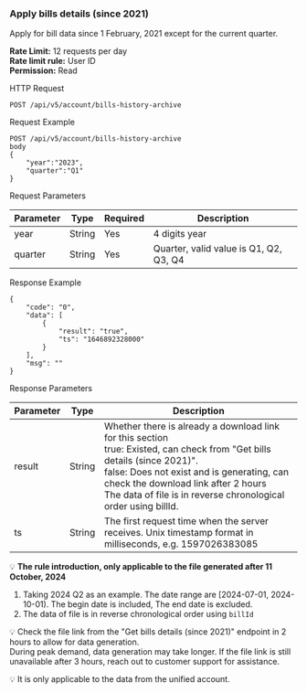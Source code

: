 ### Apply bills details (since 2021)

Apply for bill data since 1 February, 2021 except for the current quarter.

**Rate Limit:** 12 requests per day  
**Rate limit rule:** User ID  
**Permission:** Read

HTTP Request
```
POST /api/v5/account/bills-history-archive
```

Request Example

```
POST /api/v5/account/bills-history-archive
body
{
    "year":"2023",
    "quarter":"Q1"
}
```

Request Parameters

| Parameter | Type | Required | Description |
|-----------|------|----------|-------------|
| year | String | Yes | 4 digits year |
| quarter | String | Yes | Quarter, valid value is Q1, Q2, Q3, Q4 |

Response Example

```
{
    "code": "0",
    "data": [
        {
            "result": "true",
            "ts": "1646892328000"
        }
    ],
    "msg": ""
}
```

Response Parameters

| Parameter | Type | Description |
|-----------|------|-------------|
| result | String | Whether there is already a download link for this section<br>true: Existed, can check from "Get bills details (since 2021)".<br>false: Does not exist and is generating, can check the download link after 2 hours<br>The data of file is in reverse chronological order using billId. |
| ts | String | The first request time when the server receives. Unix timestamp format in milliseconds, e.g. 1597026383085 |

💡 **The rule introduction, only applicable to the file generated after 11 October, 2024**
1. Taking 2024 Q2 as an example. The date range are [2024-07-01, 2024-10-01). The begin date is included, The end date is excluded.
2. The data of file is in reverse chronological order using `billId`

💡 Check the file link from the "Get bills details (since 2021)" endpoint in 2 hours to allow for data generation.  
During peak demand, data generation may take longer. If the file link is still unavailable after 3 hours, reach out to customer support for assistance.

💡 It is only applicable to the data from the unified account.
